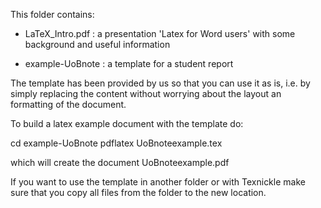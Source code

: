 
This folder contains:

- LaTeX_Intro.pdf : a presentation 'Latex for Word users' with some background
  and useful information

- example-UoBnote : a template for a student report 


The template has been provided by us so that you can use it as is,
i.e. by simply replacing the content without worrying about the
layout an formatting of the document.

To build a latex example document with the template do: 

cd example-UoBnote
pdflatex UoBnoteexample.tex

which will create the document UoBnoteexample.pdf

If you want to use the template in another folder or with Texnickle
make sure that you copy all files from the folder to the new
location.